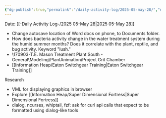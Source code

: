 ```yaml
---
{"dg-publish":true,"permalink":"/daily-activity-log/2025-05-may-28/","noteIcon":"","created":"2025-07-07T14:23:43.406-05:00"}
---
```


Date: [[-Daily Activity Log-/2025 05-May 28\|2025 05-May 28]]

- Change autosave location of Word docs on phone, to Documents folder.
- How does bacteria activity change in the water treatment system during the humid summer months? Does it correlate with the plant, reptile, and bug activity. Keyword "lush."
- \\170903-T.E. Mason Treatment Plant South - General\Modeling\PlantAnimation\Project Grit Chamber
- [[Information Heap/Eaton Switchgear Training\|Eaton Switchgear Training]]

Research
- VML for displaying graphics in browser
- Explore [[Information Heap/Super Dimensional Fortress\|Super Dimensional Fortress]]
- dialog, ncurses, whiptail, fzf: ask for curl api calls that expect to be formatted using dialog-like tools
